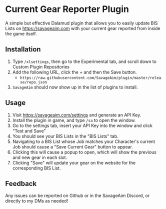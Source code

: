 # Current Gear Reporter Plugin
A simple but effective Dalamud plugin that allows you to easily update BIS Lists on https://savageaim.com with your current gear reported from inside the game itself.

## Installation
1. Type `/xlsettings`, then go to the Experimental tab, and scroll down to Custom Plugin Repositories
2. Add the following URL, click the + and then the Save button.
    - `https://raw.githubusercontent.com/SavageAim/plugin/master/release/repo.json`
3. `SavageAim` should now show up in the list of plugins to install.

## Usage
1. Visit https://savageaim.com/settings and generate an API Key.
2. Install the plugin in game, and type `/sa` to open the window.
3. Go to the settings tab, insert your API Key into the window and click "Test and Save"
4. You should see your BIS Lists in the "BIS Lists" tab.
5. Navigating to a BIS List whose Job matches your Character's current Job should cause a "Save Current Gear" button to appear.
6. Clicking this will cause a popup to open, which will show the previous and new gear in each slot.
7. Clicking "Save" will update your gear on the website for the corresponding BIS List.

## Feedback
Any issues can be reported on Github or in the SavageAim Discord, or directly to my DMs as needed!

